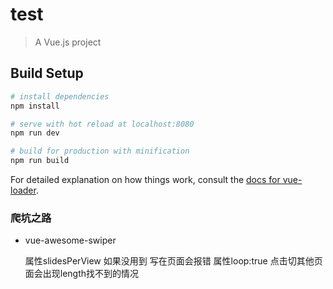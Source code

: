 # test

> A Vue.js project

## Build Setup

``` bash
# install dependencies
npm install

# serve with hot reload at localhost:8080
npm run dev

# build for production with minification
npm run build
```

For detailed explanation on how things work, consult the [docs for vue-loader](http://vuejs.github.io/vue-loader).


### 爬坑之路

- vue-awesome-swiper 

    属性slidesPerView 如果没用到 写在页面会报错
    属性loop:true 点击切其他页面会出现length找不到的情况

